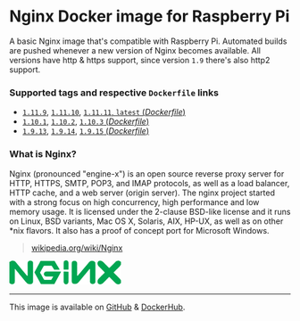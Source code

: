 # Nginx Docker image for Raspberry Pi

A basic Nginx image that's compatible with Raspberry Pi. Automated builds are pushed whenever a new version of Nginx becomes available. All versions have http & https support, since version `1.9` there's also http2 support.

### Supported tags and respective `Dockerfile` links

- [`1.11.9`](https://github.com/wouterds/rpi-nginx/tree/1.11.9/Dockerfile), [`1.11.10`](https://github.com/wouterds/rpi-nginx/tree/1.11.10/Dockerfile), [`1.11.11`, `latest` (*Dockerfile*)](https://github.com/wouterds/rpi-nginx/tree/1.11.11/Dockerfile)
- [`1.10.1`](https://github.com/wouterds/rpi-nginx/tree/1.10.1/Dockerfile), [`1.10.2`](https://github.com/wouterds/rpi-nginx/tree/1.10.2/Dockerfile), [`1.10.3` (*Dockerfile*)](https://github.com/wouterds/rpi-nginx/tree/1.10.3/Dockerfile)
- [`1.9.13`](https://github.com/wouterds/rpi-nginx/tree/1.9.13/Dockerfile), [`1.9.14`](https://github.com/wouterds/rpi-nginx/tree/1.9.14/Dockerfile), [`1.9.15` (*Dockerfile*)](https://github.com/wouterds/rpi-nginx/tree/1.9.15/Dockerfile)

### What is Nginx?

Nginx (pronounced "engine-x") is an open source reverse proxy server for HTTP, HTTPS, SMTP, POP3, and IMAP protocols, as well as a load balancer, HTTP cache, and a web server (origin server). The nginx project started with a strong focus on high concurrency, high performance and low memory usage. It is licensed under the 2-clause BSD-like license and it runs on Linux, BSD variants, Mac OS X, Solaris, AIX, HP-UX, as well as on other \*nix flavors. It also has a proof of concept port for Microsoft Windows.

> [wikipedia.org/wiki/Nginx](https://en.wikipedia.org/wiki/Nginx)

![logo](https://raw.githubusercontent.com/docker-library/docs/01c12653951b2fe592c1f93a13b4e289ada0e3a1/nginx/logo.png)

---

This image is available on [GitHub](https://github.com/wouterds/rpi-nginx) & [DockerHub](https://hub.docker.com/r/wouterds/rpi-nginx).
